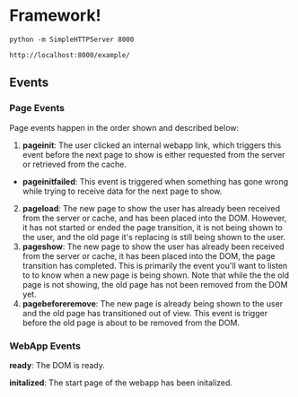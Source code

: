 Framework!
===============

    python -m SimpleHTTPServer 8000

    http://localhost:8000/example/
   
    
## Events

### Page Events

Page events happen in the order shown and described below:

 1. __pageinit__: The user clicked an internal webapp link, which triggers this event before the next page to show is either requested from the server or retrieved from the cache.
   -  __pageinitfailed__: This event is triggered when something has gone wrong while trying to receive data for the next page to show. 
 2. __pageload__: The new page to show the user has already been received from the server or cache, and has been placed into the DOM. However, it has not started or ended the page transition, it is not being shown to the user, and the old page it's replacing is still being shown to the user.
 3. __pageshow__: The new page to show the user has already been received from the server or cache, it has been placed into the DOM, the page transition has completed. This is primarily the event you'll want to listen to to know when a new page is being shown. Note that while the the old page is not showing, the old page has not been removed from the DOM yet.
 4. __pagebeforeremove__: The new page is already being shown to the user and the old page has transitioned out of view. This event is trigger before the old page is about to be removed from the DOM.


### WebApp Events

__ready__: The DOM is ready.

__initalized__: The start page of the webapp has been initalized.
